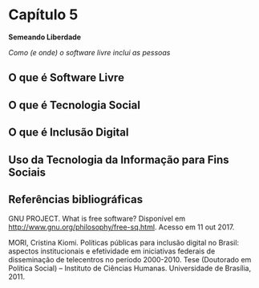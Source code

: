 # Capítulo 5

**Semeando Liberdade**

_Como (e onde) o software livre inclui as pessoas_

## O que é Software Livre

## O que é Tecnologia Social

## O que é Inclusão Digital

## Uso da Tecnologia da Informação para Fins Sociais

## Referências bibliográficas

GNU PROJECT. What is free software? Disponível em <http://www.gnu.org/philosophy/free-sq.html>. Acesso em 11 out 2017.

MORI, Cristina Kiomi. Políticas públicas para inclusão digital no Brasil: aspectos institucionais e efetividade em iniciativas federais de disseminação de telecentros no período 2000-2010. Tese (Doutorado em Política Social) – Instituto de Ciências Humanas. Universidade de Brasília, 2011. 

